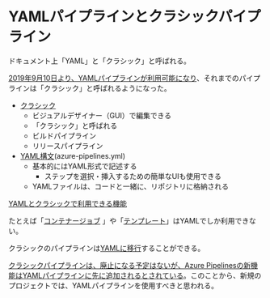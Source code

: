 
# YAMLパイプラインとクラシックパイプライン

ドキュメント上「YAML」と「クラシック」と呼ばれる。

[2019年9月10日より、YAMLパイプラインが利用可能になり](https://docs.microsoft.com/ja-jp/azure/devops/release-notes/2018/sep-10-azure-devops-launch#configure-builds-using-yaml)、それまでのパイプラインは「クラシック」と呼ばれるようになった。

- [クラシック](https://docs.microsoft.com/ja-jp/azure/devops/pipelines/get-started/pipelines-get-started?view=azure-devops#define-pipelines-using-the-classic-interface)
  - ビジュアルデザイナー（GUI）で編集できる
  - 「クラシック」と呼ばれる
  - ビルドパイプライン
  - リリースパイプライン
- [YAML構文](https://docs.microsoft.com/ja-jp/azure/devops/pipelines/get-started/pipelines-get-started?view=azure-devops#define-pipelines-using-yaml-syntax)(azure-pipelines.yml)
  - 基本的にはYAML形式で記述する
    - ステップを選択・挿入するための簡単なUIも使用できる
  - YAMLファイルは、コードと一緒に、リポジトリに格納される


[YAMLとクラシックで利用できる機能](https://docs.microsoft.com/ja-jp/azure/devops/pipelines/get-started/pipelines-get-started?view=azure-devops#feature-availability)

たとえば「[コンテナージョブ](https://docs.microsoft.com/ja-jp/azure/devops/pipelines/process/container-phases?view=azure-devops)
」や「[テンプレート](https://docs.microsoft.com/ja-jp/azure/devops/pipelines/process/templates?view=azure-devops)」はYAMLでしか利用できない。

クラシックのパイプラインは[YAMLに移行](https://docs.microsoft.com/ja-jp/azure/devops/pipelines/migrate/from-classic-pipelines?view=azure-devops)することができる。

[クラシックパイプラインは、廃止になる予定はないが、Azure Pipelinesの新機能はYAMLパイプラインに先に追加されるとされている](https://github.com/MicrosoftDocs/azure-devops-docs/issues/6828)。このことから、新規のプロジェクトでは、YAMLパイプラインを使用すべきと思われる。


